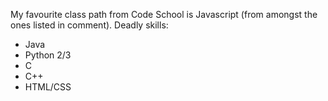 My favourite class path from Code School is Javascript (from amongst the ones listed in comment).
Deadly skills:

* Java
* Python 2/3
* C
* C++
* HTML/CSS
